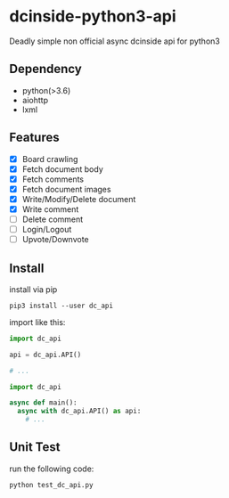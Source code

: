 # dcinside-python3-api

Deadly simple non official async dcinside api for python3

## Dependency

- python(>3.6)
- aiohttp
- lxml

## Features

- [x] Board crawling
- [x] Fetch document body
- [x] Fetch comments 
- [x] Fetch document images
- [x] Write/Modify/Delete document
- [x] Write comment
- [ ] Delete comment
- [ ] Login/Logout
- [ ] Upvote/Downvote

## Install

install via pip

```
pip3 install --user dc_api
```

import like this:

```py
import dc_api

api = dc_api.API()

# ...
```

```py
import dc_api

async def main():
  async with dc_api.API() as api:
    # ...
```

## Unit Test

run the following code:

```py
python test_dc_api.py
```

